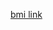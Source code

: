[bmi link](https://stackblitz.com/edit/stackblitz-starters-a4rvacr4?description=HTML/CSS/JS%20Starter&file=script.js,styles.css,index.html&terminalHeight=10&title=Static%20Starter)